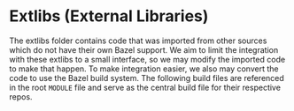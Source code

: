# Extlibs (External Libraries)
The extlibs folder contains code that was imported from other sources which do not have their own Bazel support. 
We aim to limit the integration with these extlibs to a small interface, so we may modify the imported code to make that happen. 
To make integration easier, we also may convert the code to use the Bazel build system. The following build files are 
referenced in the root `MODULE` file and serve as the central build file for their respective repos.  
